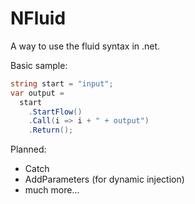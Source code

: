 # NFluid

A way to use the fluid syntax in .net.

Basic sample:

```cs
string start = "input";
var output = 
  start
    .StartFlow()
    .Call(i => i + " + output")
    .Return();
```

Planned:
 - Catch
 - AddParameters (for dynamic injection)
 - much more...
